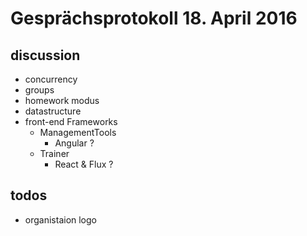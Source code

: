 # Gesprächsprotokoll 18. April 2016

## discussion
- concurrency
- groups
- homework modus
- datastructure
- front-end Frameworks
  - ManagementTools
    - Angular ?
  - Trainer
    - React & Flux ?

## todos
- organistaion logo
